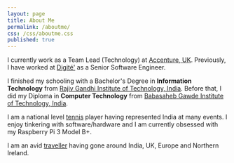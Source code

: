 ```yaml
---
layout: page
title: About Me
permalink: /aboutme/
css: /css/aboutme.css
published: true
---
```


<link href="//maxcdn.bootstrapcdn.com/font-awesome/4.2.0/css/font-awesome.min.css" rel="stylesheet">

<div id="aboutme-section">

<p class="about-text">
<span class="fa fa-briefcase about-icon"></span>
I currently work as a Team Lead (Technology) at <a href="https://www.accenture.com/gb-en" target="_blank">Accenture, UK</a>. Previously, I have worked at <a href="https://www.digite.com/" target="_blank">Digité'</a> as a Senior Software Engineer.</p>

<p class="about-text">
<span class="fa fa-graduation-cap about-icon"></span>
I finished my schooling with a Bachelor's Degree in <strong>Information Technology</strong> from <a href="http://mctrgit.ac.in/" target="_blank">Rajiv Gandhi Institute of Technology, India</a>. Before that, I did my Diploma in <strong>Computer Technology</strong> from <a href="http://www.marathamandir.com/bgit.html" target="_blank">Babasaheb Gawde Institute of Technology, India</a>.
</p>

<p class="about-text">
<span class="fa fa-heart about-icon"></span>
I am a national level <a href="https://www.instagram.com/p/BfVxJpWhRxE" target="_blank">tennis</a> player having represented India at many events. I enjoy tinkering with software/hardware and I am currently obsessed with my Raspberry Pi 3 Model B+.
</p>

<p class="about-text">
<span class="fa fa-globe about-icon"></span>
I am an avid <a href="https://www.instagram.com/salilwalavalkar" target="_blank">traveller</a> having gone around India, UK, Europe and Northern Ireland.

</p>
</div>